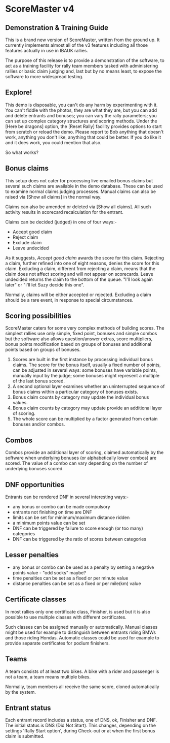 # ScoreMaster v4

## Demonstration &amp; Training Guide

This is a brand new version of ScoreMaster, written from the ground up. It currently implements almost all of the v3 features including all those features actually in use in IBAUK rallies.

The purpose of this release is to provide a demonstration of the software, to act as a training facility for rally team members tasked with administering rallies or basic claim judging and, last but by no means least, to expose the software to more widespread testing.

## Explore!

This demo is disposable, you can't do any harm by experimenting with it. You can't fiddle with the photos, they are what they are, but you can add and delete entrants and bonuses; you can vary the rally parameters; you can set up complex category structures and scoring methods. Under the [Here be dragons] option, the [Reset Rally] facility provides options to start from scratch or reload the demo. Please report to Bob anything that doesn't work, anything you don't like, anything that could be better. If you do like it and it does work, you could mention that also.

So what works?

## Bonus claims

This setup does not cater for processing live emailed bonus claims but several such claims are available in the demo database. These can be used to examine normal claims judging processes. Manual claims can also be raised via [Show all claims] in the normal way.

Claims can also be amended or deleted via [Show all claims]. All such activity results in scorecard recalculation for the entrant.

Claims can be decided (judged) in one of four ways:-

- Accept good claim
- Reject claim
- Exclude claim
- Leave undecided

As it suggests, *Accept good claim* awards the score for this claim.
Rejecting a claim, further refined into one of eight reasons, denies the score for this claim.
Excluding a claim, different from rejecting a claim, means that the claim does not affect scoring and will not appear on scorecards.
Leave undecided returns the claim to the bottom of the queue. "I'll look again later" or "I'll let Suzy decide this one".

Normally, claims will be either accepted or rejected. Excluding a claim should be a rare event, in response to special circumstances.

## Scoring possibilities

ScoreMaster caters for some very complex methods of building scores. The simplest rallies use only simple, fixed point, bonuses and simple combos but the software also allows question/answer extras, score multipliers, bonus points modification based on groups of bonuses and additional points based on groups of bonuses.

1. Scores are built in the first instance by processing individual bonus claims. The score for the bonus itself, usually a fixed number of points, can be adjusted in several ways: some bonuses have variable points, manually input by the judge; some bonuses might represent a multiple of the last bonus scored.
2. A second optional layer examines whether an uninterrupted sequence of bonus claims within a particular category of bonuses exists.
3. Bonus claim counts by category may update the individual bonus values.
4. Bonus claim counts by category may update provide an additional layer of scoring.
5. The whole score can be multiplied by a factor generated from certain bonuses and/or combos.

## Combos

Combos provide an additional layer of scoring, claimed automatically by the software when underlying bonuses (or alphabetically lower combos) are scored. The value of a combo can vary depending on the number of underlying bonuses scored.

## DNF opportunities

Entrants can be rendered DNF in several interesting ways:-

- any bonus or combo can be made compulsory
- entrants not finishing on time are DNF
- limits can be set for minimum/maximum distance ridden
- a minimum points value can be set
- DNF can be triggered by failure to score enough (or too many) categories
- DNF can be triggered by the ratio of scores between categories

## Lesser penalties

- any bonus or combo can be used as a penalty by setting a negative points value - "odd socks" maybe?
- time penalties can be set as a fixed or per minute value
- distance penalties can be set as a fixed or per mile(km) value

## Certificate classes

In most rallies only one certificate class, Finisher, is used but it is also possible to use multiple classes with different certificates.

Such classes can be assigned manually or automatically. Manual classes might be used for example to distinguish between entrants riding BMWs and those riding Hondas. Automatic classes could be used for example to provide separate certificates for podium finishers.

## Teams

A team consists of at least two bikes. A bike with a rider and passenger is not a team, a team means multiple bikes.

Normally, team members all receive the same score, cloned automatically by the system.

## Entrant status

Each entrant record includes a status, one of DNS, ok, Finisher and DNF. The initial status is DNS (Did Not Start). This changes, depending on the settings 'Rally Start option', during Check-out or at when the first bonus claim is submitted.

